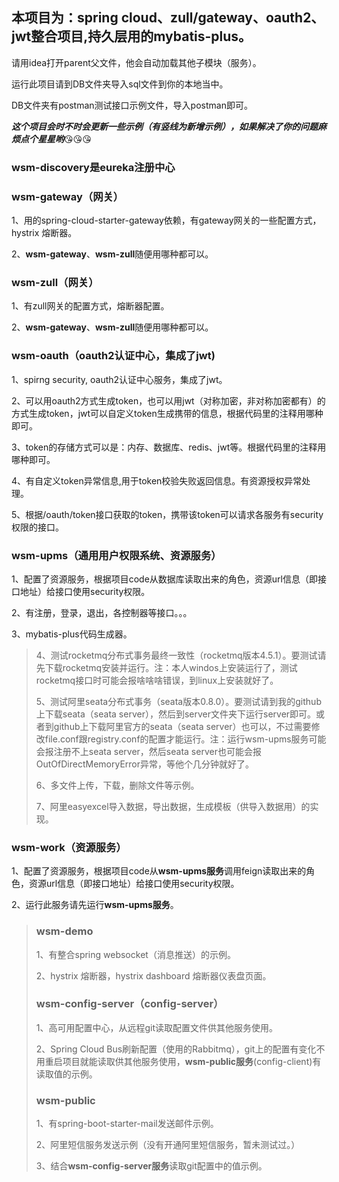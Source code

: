 ## 本项目为：spring cloud、zull/gateway、oauth2、jwt整合项目,持久层用的mybatis-plus。

请用idea打开parent父文件，他会自动加载其他子模块（服务）。

运行此项目请到DB文件夹导入sql文件到你的本地当中。

DB文件夹有postman测试接口示例文件，导入postman即可。

***这个项目会时不时会更新一些示例（有竖线为新增示例），如果解决了你的问题麻烦点个星星哟***😘😘😘



### wsm-discovery是eureka注册中心



### wsm-gateway（网关）

1、用的spring-cloud-starter-gateway依赖，有gateway网关的一些配置方式，hystrix 熔断器。

2、**wsm-gateway**、**wsm-zull**随便用哪种都可以。



### wsm-zull（网关）

1、有zull网关的配置方式，熔断器配置。

2、**wsm-gateway**、**wsm-zull**随便用哪种都可以。



### wsm-oauth（oauth2认证中心，集成了jwt)

1、spirng security, oauth2认证中心服务，集成了jwt。

2、可以用oauth2方式生成token，也可以用jwt（对称加密，非对称加密都有）的方式生成token，jwt可以自定义token生成携带的信息，根据代码里的注释用哪种即可。

3、token的存储方式可以是：内存、数据库、redis、jwt等。根据代码里的注释用哪种即可。

4、有自定义token异常信息,用于token校验失败返回信息。有资源授权异常处理。

5、根据/oauth/token接口获取的token，携带该token可以请求各服务有security权限的接口。



### wsm-upms（通用用户权限系统、资源服务）

1、配置了资源服务，根据项目code从数据库读取出来的角色，资源url信息（即接口地址）给接口使用security权限。

2、有注册，登录，退出，各控制器等接口。。。

3、mybatis-plus代码生成器。

> 4、测试rocketmq分布式事务最终一致性（rocketmq版本4.5.1）。要测试请先下载rocketmq安装并运行。注：本人windos上安装运行了，测试rocketmq接口时可能会报啥啥啥错误，到linux上安装就好了。
>
> 5、测试阿里seata分布式事务（seata版本0.8.0）。要测试请到我的github上下载seata（seata server），然后到server文件夹下运行server即可。或者到github上下载阿里官方的seata（seata server）也可以，不过需要修改file.conf跟registry.conf的配置才能运行。注：运行wsm-upms服务可能会报注册不上seata server，然后seata server也可能会报OutOfDirectMemoryError异常，等他个几分钟就好了。
>
> 6、多文件上传，下载，删除文件等示例。
>
> 7、阿里easyexcel导入数据，导出数据，生成模板（供导入数据用）的实现。



### wsm-work（资源服务）

1、配置了资源服务，根据项目code从**wsm-upms服务**调用feign读取出来的角色，资源url信息（即接口地址）给接口使用security权限。

2、运行此服务请先运行**wsm-upms服务**。





> ### wsm-demo
>
> 1、有整合spring websocket（消息推送）的示例。
>
> 2、hystrix 熔断器，hystrix dashboard 熔断器仪表盘页面。
>
> 
>
> ### wsm-config-server（config-server）
>
> 1、高可用配置中心，从远程git读取配置文件供其他服务使用。
>
> 2、Spring Cloud Bus刷新配置（使用的Rabbitmq），git上的配置有变化不用重启项目就能读取供其他服务使用，**wsm-public服务**(config-client)有读取值的示例。
>
> 
>
> ### wsm-public
>
> 1、有spring-boot-starter-mail发送邮件示例。
>
> 2、阿里短信服务发送示例（没有开通阿里短信服务，暂未测试过。）
>
> 3、结合**wsm-config-server服务**读取git配置中的值示例。
>



